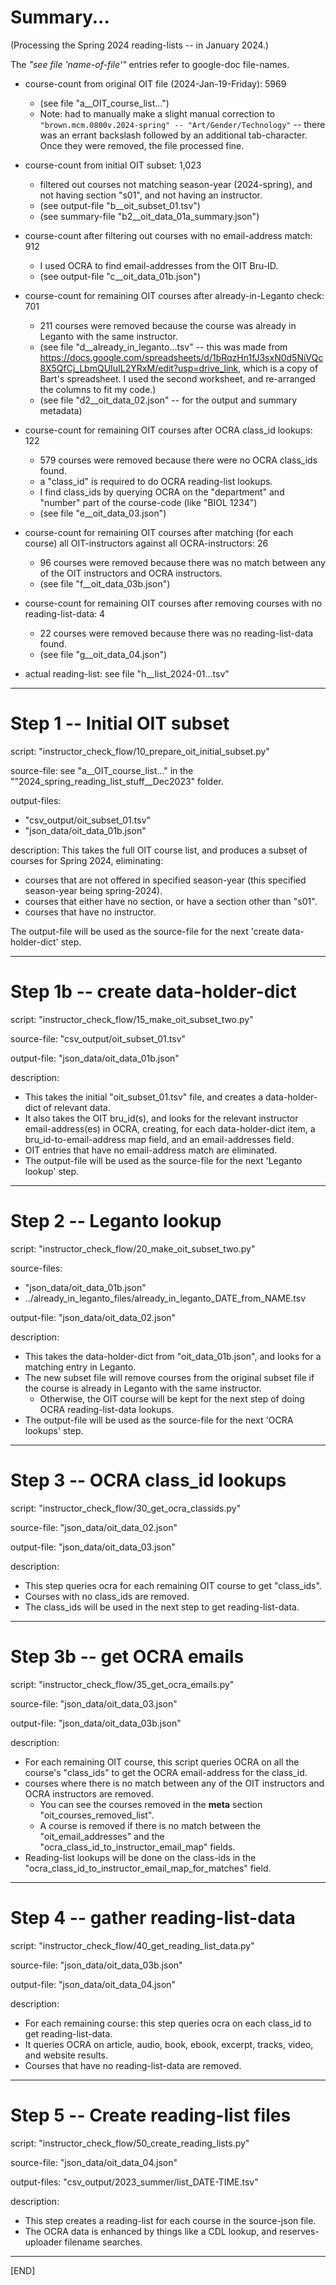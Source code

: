 # Summary...

(Processing the Spring 2024 reading-lists -- in January 2024.)

The _"see file 'name-of-file'"_ entries refer to google-doc file-names.

- course-count from original OIT file (2024-Jan-19-Friday): 5969
    - (see file "a__OIT_course_list...")
    - Note: had to manually make a slight manual correction to `"brown.mcm.0800v.2024-spring" -- "Art/Gender/Technology"` -- there was an errant backslash followed by an additional tab-character. Once they were removed, the file processed fine.

- course-count from initial OIT subset: 1,023
    - filtered out courses not matching season-year (2024-spring), and not having section "s01", and not having an instructor.
    - (see output-file "b__oit_subset_01.tsv")
    - (see summary-file "b2__oit_data_01a_summary.json")

- course-count after filtering out courses with no email-address match: 912
    - I used OCRA to find email-addresses from the OIT Bru-ID.
    - (see output-file "c__oit_data_01b.json")

- course-count for remaining OIT courses after already-in-Leganto check: 701
    - 211 courses were removed because the course was already in Leganto with the same instructor.
    - (see file "d__already_in_leganto...tsv" -- this was made from <https://docs.google.com/spreadsheets/d/1bRqzHn1fJ3sxN0d5NiVQc8X5QfCj_LbmQUIuIL2YRxM/edit?usp=drive_link>, which is a copy of Bart's spreadsheet. I used the second worksheet, and re-arranged the columns to fit my code.)
    - (see file "d2__oit_data_02.json" -- for the output and summary metadata)

- course-count for remaining OIT courses after OCRA class_id lookups: 122
    - 579 courses were removed because there were no OCRA class_ids found.
    - a "class_id" is required to do OCRA reading-list lookups.
    - I find class_ids by querying OCRA on the "department" and "number" part of the course-code (like "BIOL 1234")
    - (see file "e__oit_data_03.json")

- course-count for remaining OIT courses after matching (for each course) all OIT-instructors against all OCRA-instructors: 26
    - 96 courses were removed because there was no match between any of the OIT instructors and OCRA instructors.
    - (see file "f__oit_data_03b.json")

- course-count for remaining OIT courses after removing courses with no reading-list-data: 4
    - 22 courses were removed because there was no reading-list-data found.
    - (see file "g__oit_data_04.json")

- actual reading-list: see file "h__list_2024-01...tsv"

---

# Step 1 -- Initial OIT subset

script: "instructor_check_flow/10_prepare_oit_initial_subset.py"

source-file: see "a__OIT_course_list..." in the ""2024_spring_reading_list_stuff__Dec2023" folder.

output-files: 
- "csv_output/oit_subset_01.tsv"
- "json_data/oit_data_01b.json"

description:
This takes the full OIT course list, and produces a subset of courses for Spring 2024, eliminating:
- courses that are not offered in specified season-year (this specified season-year being spring-2024).
- courses that either have no section, or have a section other than "s01".
- courses that have no instructor.

The output-file will be used as the source-file for the next 'create data-holder-dict' step.

---


# Step 1b -- create data-holder-dict

script: "instructor_check_flow/15_make_oit_subset_two.py"

source-file: "csv_output/oit_subset_01.tsv"

output-file: "json_data/oit_data_01b.json"

description:
- This takes the initial "oit_subset_01.tsv" file, and creates a data-holder-dict of relevant data. 
- It also takes the OIT bru_id(s), and looks for the relevant instructor email-address(es) in OCRA, creating, for each data-holder-dict item, a bru_id-to-email-address map field, and an email-addresses field.
- OIT entries that have no email-address match are eliminated.
- The output-file will be used as the source-file for the next 'Leganto lookup' step.

---


# Step 2 -- Leganto lookup

script: "instructor_check_flow/20_make_oit_subset_two.py"

source-files: 
- "json_data/oit_data_01b.json"
- ../already_in_leganto_files/already_in_leganto_DATE_from_NAME.tsv

output-file: "json_data/oit_data_02.json"

description:
- This takes the data-holder-dict from "oit_data_01b.json", and looks for a matching entry in Leganto.
- The new subset file will remove courses from the original subset file if the course is already in Leganto with the same instructor.
    - Otherwise, the OIT course will be kept for the next step of doing OCRA reading-list-data lookups.
- The output-file will be used as the source-file for the next 'OCRA lookups' step.

---


# Step 3 -- OCRA class_id lookups

script: "instructor_check_flow/30_get_ocra_classids.py"

source-file: "json_data/oit_data_02.json"

output-file: "json_data/oit_data_03.json"

description:
- This step queries ocra for each remaining OIT course to get "class_ids".
- Courses with no class_ids are removed.
- The class_ids will be used in the next step to get reading-list-data.

---


# Step 3b -- get OCRA emails

script: "instructor_check_flow/35_get_ocra_emails.py"

source-file: "json_data/oit_data_03.json"

output-file: "json_data/oit_data_03b.json"

description:
- For each remaining OIT course, this script queries OCRA on all the course's "class_ids" to get the OCRA email-address for the class_id.
- courses where there is no match between any of the OIT instructors and OCRA instructors are removed.
    - You can see the courses removed in the __meta__ section "oit_courses_removed_list".
    - A course is removed if there is no match between the "oit_email_addresses" and the "ocra_class_id_to_instructor_email_map" fields.
- Reading-list lookups will be done on the class-ids in the "ocra_class_id_to_instructor_email_map_for_matches" field.

---


# Step 4 -- gather reading-list-data

script: "instructor_check_flow/40_get_reading_list_data.py"

source-file: "json_data/oit_data_03b.json"

output-file: "json_data/oit_data_04.json"

description:
- For each remaining course: this step queries ocra on each class_id to get reading-list-data.
- It queries OCRA on article, audio, book, ebook, excerpt, tracks, video, and website results.
- Courses that have no reading-list-data are removed.

---


# Step 5 -- Create reading-list files

script: "instructor_check_flow/50_create_reading_lists.py"

source-file: "json_data/oit_data_04.json"

output-files: "csv_output/2023_summer/list_DATE-TIME.tsv"

description:
- This step creates a reading-list for each course in the source-json file.
- The OCRA data is enhanced by things like a CDL lookup, and reserves-uploader filename searches.

---

[END]
